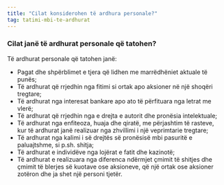 ```yaml
---
title: "Cilat konsiderohen të ardhura personale?"
tag: tatimi-mbi-te-ardhurat
---
```


### Cilat janë të ardhurat personale që tatohen?
Të ardhurat personale që tatohen janë:

* Pagat dhe shpërblimet e tjera që lidhen me marrëdhëniet aktuale të punës;
* Të ardhurat që rrjedhin nga fitimi si ortak apo aksioner në një shoqëri tregtare;
* Të ardhurat nga interesat bankare apo ato të përfituara nga letrat me vlerë;
* Të ardhurat që rrjedhin nga e drejta e autorit dhe pronësia intelektuale;
* Të ardhurat nga enfiteoza, huaja dhe qiratë, me përjashtim të rasteve, kur të ardhurat janë realizuar nga zhvillimi i një veprimtarie tregtare;
* Të ardhurat nga kalimi i së drejtës së pronësisë mbi pasuritë e paluajtshme, si p.sh. shitja;
* Të ardhurat e individëve nga lojërat e fatit dhe kazinotë;
* Të ardhurat e realizuara nga diferenca ndërmjet çmimit të shitjes dhe çmimit të blerjes së kuotave ose aksioneve, që një ortak ose aksioner zotëron dhe ja shet një personi tjetër.
